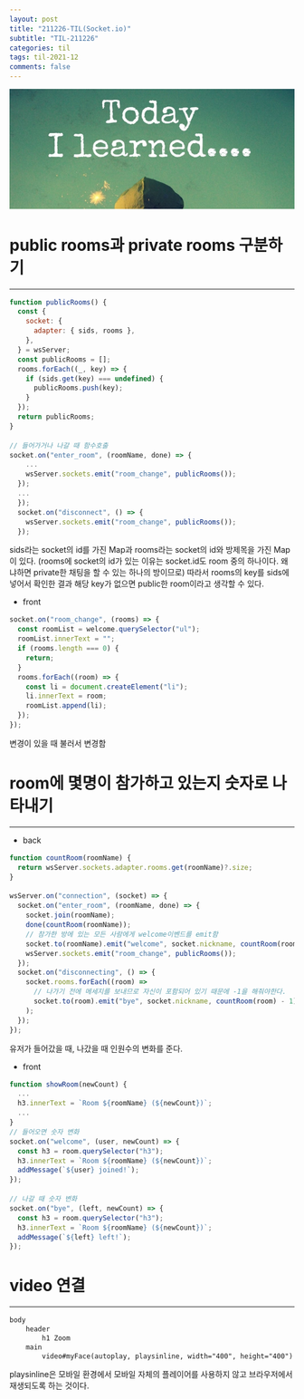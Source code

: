 ```yaml
---
layout: post
title: "211226-TIL(Socket.io)"
subtitle: "TIL-211226"
categories: til
tags: til-2021-12
comments: false
---
```


![1-1](/assets/img/TIL.jpeg)

# public rooms과 private rooms 구분하기

---

```js
function publicRooms() {
  const {
    socket: {
      adapter: { sids, rooms },
    },
  } = wsServer;
  const publicRooms = [];
  rooms.forEach((_, key) => {
    if (sids.get(key) === undefined) {
      publicRooms.push(key);
    }
  });
  return publicRooms;
}

// 들어가거나 나갈 때 함수호출
socket.on("enter_room", (roomName, done) => {
    ...
    wsServer.sockets.emit("room_change", publicRooms());
  });
  ...
  });
  socket.on("disconnect", () => {
    wsServer.sockets.emit("room_change", publicRooms());
  });
```

sids라는 socket의 id를 가진 Map과 rooms라는 socket의 id와 방제목을 가진 Map이 있다.
(rooms에 socket의 id가 있는 이유는 socket.id도 room 중의 하나이다. 왜냐하면 private한 채팅을 할 수 있는 하나의 방이므로)
따라서 rooms의 key를 sids에 넣어서 확인한 결과 해당 key가 없으면 public한 room이라고 생각할 수 있다.

- front

```js
socket.on("room_change", (rooms) => {
  const roomList = welcome.querySelector("ul");
  roomList.innerText = "";
  if (rooms.length === 0) {
    return;
  }
  rooms.forEach((room) => {
    const li = document.createElement("li");
    li.innerText = room;
    roomList.append(li);
  });
});
```

변경이 있을 때 불러서 변경함

# room에 몇명이 참가하고 있는지 숫자로 나타내기

---

- back

```js
function countRoom(roomName) {
  return wsServer.sockets.adapter.rooms.get(roomName)?.size;
}

wsServer.on("connection", (socket) => {
  socket.on("enter_room", (roomName, done) => {
    socket.join(roomName);
    done(countRoom(roomName));
    // 참가한 방에 있는 모든 사람에게 welcome이벤드를 emit함
    socket.to(roomName).emit("welcome", socket.nickname, countRoom(roomName));
    wsServer.sockets.emit("room_change", publicRooms());
  });
  socket.on("disconnecting", () => {
    socket.rooms.forEach((room) =>
      // 나가기 전에 메세지를 보내므로 자신이 포함되어 있기 때문에 -1을 해줘야한다.
      socket.to(room).emit("bye", socket.nickname, countRoom(room) - 1)
    );
  });
});
```

유저가 들어갔을 때, 나갔을 때 인원수의 변화를 준다.

- front

```js
function showRoom(newCount) {
  ...
  h3.innerText = `Room ${roomName} (${newCount})`;
  ...
}
// 들어오면 숫자 변화
socket.on("welcome", (user, newCount) => {
  const h3 = room.querySelector("h3");
  h3.innerText = `Room ${roomName} (${newCount})`;
  addMessage(`${user} joined!`);
});

// 나갈 때 숫자 변화
socket.on("bye", (left, newCount) => {
  const h3 = room.querySelector("h3");
  h3.innerText = `Room ${roomName} (${newCount})`;
  addMessage(`${left} left!`);
});
```

# video 연결

---

```pug
body
    header
        h1 Zoom
    main
        video#myFace(autoplay, playsinline, width="400", height="400")
```

playsinline은 모바일 환경에서 모바일 자체의 플레이어를 사용하지 않고 브라우저에서 재생되도록 하는 것이다.
